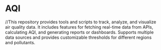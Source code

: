 # AQI
//This repository provides tools and scripts to track, analyze, and visualize air quality data. It includes features for fetching real-time data from APIs, calculating AQI, and generating reports or dashboards. Supports multiple data sources and provides customizable thresholds for different regions and pollutants.


